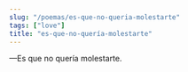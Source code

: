 ```yaml
---
slug: "/poemas/es-que-no-queria-molestarte"
tags: ["love"]
title: "es-que-no-quería-molestarte"
---
```

—Es que no quería molestarte.